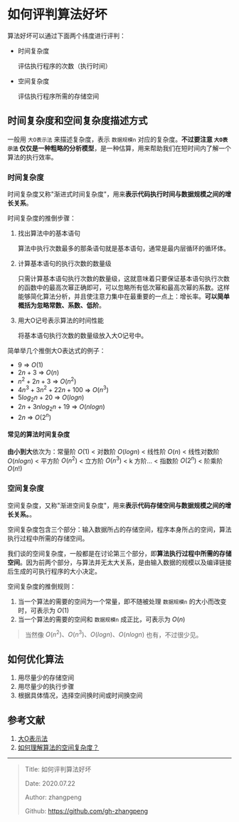 # 如何评判算法好坏

算法好坏可以通过下面两个纬度进行评判：

- 时间复杂度
  
  评估执行程序的次数（执行时间）

- 空间复杂度

  评估执行程序所需的存储空间

## 时间复杂度和空间复杂度描述方式

一般用 `大O表示法` 来描述复杂度，表示 `数据规模n` 对应的复杂度。**不过要注意 `大O表示法` 仅仅是一种粗略的分析模型**，是一种估算，用来帮助我们在短时间内了解一个算法的执行效率。

### 时间复杂度

时间复杂度又称"渐进式时间复杂度"，用来**表示代码执行时间与数据规模之间的增长关系**。

时间复杂度的推倒步骤：

1. 找出算法中的基本语句
  
    算法中执行次数最多的那条语句就是基本语句，通常是最内层循环的循环体。

2. 计算基本语句的执行次数的数量级

    只需计算基本语句执行次数的数量级，这就意味着只要保证基本语句执行次数的函数中的最高次幂正确即可，可以忽略所有低次幂和最高次幂的系数。这样能够简化算法分析，并且使注意力集中在最重要的一点上：增长率。**可以简单概括为忽略常数、系数、低阶**。

3. 用大Ο记号表示算法的时间性能

    将基本语句执行次数的数量级放入大Ο记号中。

简单举几个推倒大O表达式的例子：

- $9$ => $O(1)$
- $2n + 3$ => $O(n)$
- $n^2 + 2n + 3$ => $O(n^2)$
- $4n^3 + 3n^2 + 22n + 100$ => $O(n^3)$
- $5log_2n+20$ => $O(logn)$
- $2n+3nlog_2n+19$ => $O(nlogn)$
- $2n$ => $O(2^n)$

#### 常见的算法时间复杂度

**由小到大**依次为：常量阶 $O(1)$ < 对数阶 $O(logn)$ <  线性阶 $O(n)$ < 线性对数阶 $O(nlogn)$ < 平方阶 $O(n^2)$ < 立方阶 $O(n^3)$ < k 方阶... < 指数阶 $O(2^n)$ < 阶乘阶 $O(n!)$

### 空间复杂度

空间复杂度，又称"渐进空间复杂度"，用来**表示代码存储空间与数据规模之间的增长关系。**。

空间复杂度包含三个部分：输入数据所占的存储空间，程序本身所占的空间，算法执行过程中所需的存储空间。

我们谈的空间复杂度，一般都是在讨论第三个部分，即**算法执行过程中所需的存储空间**。因为前两个部分，与算法并无太大关系，是由输入数据的规模以及编译链接后生成的可执行程序的大小决定。

空间复杂度的推倒规则：

1. 当一个算法的需要的空间为一个常量，即不随被处理 `数据规模n` 的大小而改变时，可表示为 $O(1)$
2. 当一个算法的需要的空间和 `数据规模n` 成正比，可表示为 $O(n)$

> 当然像 $O(n^2)、O(n^3)、O(logn)、O(nlogn)$ 也有，不过很少见。

## 如何优化算法

1. 用尽量少的存储空间
2. 用尽量少的执行步骤
3. 根据具体情况，选择空间换时间或时间换空间

## 参考文献

1. [大O表示法](https://baike.baidu.com/item/%E5%A4%A7O%E8%A1%A8%E7%A4%BA%E6%B3%95/1851162?fr=aladdin#3)
2. [如何理解算法的空间复杂度？](https://www.zhihu.com/question/310964983/answer/588135727)

---

> Title: 如何评判算法好坏
>
> Date: 2020.07.22
>
> Author: zhangpeng
>
> Github: <https://github.com/gh-zhangpeng>

